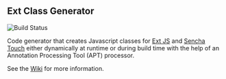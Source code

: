 ## Ext Class Generator 

![Build Status](https://github.com/ralscha/extclassgenerator/workflows/test/badge.svg)


Code generator that creates Javascript classes for [Ext JS](http://www.sencha.com/products/extjs/) and [Sencha Touch](http://www.sencha.com/products/touch/) either dynamically at runtime 
or during build time with the help of an Annotation Processing Tool (APT) processor.

See the [Wiki](https://github.com/ralscha/extclassgenerator/wiki) for more information.
